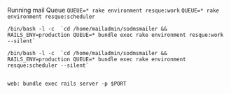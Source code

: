  Running mail Queue
    `QUEUE=* rake environment resque:work`
    `QUEUE=* rake environment resque:scheduler`
    

    /bin/bash -l -c  `cd /home/mailadmin/sodmsmailer && RAILS_ENV=production QUEUE=* bundle exec rake environment resque:work --silent`

    /bin/bash -l -c  `cd /home/mailadmin/sodmsmailer && RAILS_ENV=production QUEUE=* bundle exec rake environment resque:scheduler --silent` 
    

    web: bundle exec rails server -p $PORT